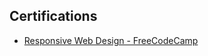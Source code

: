 ## Certifications

- [Responsive Web Design - FreeCodeCamp](https://www.freecodecamp.org/certification/Pirjoleanu_Mihai_Flavius/responsive-web-design)
